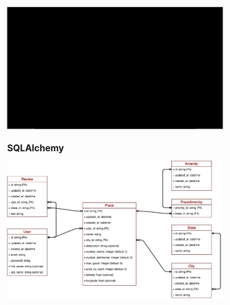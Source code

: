 <img src="./airbnb.gif" alt="airbnb" />

<h2>SQLAlchemy</h2>
<img src="./diagram.jpg" alt="diagram" />